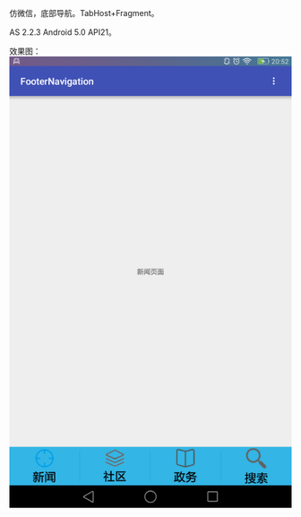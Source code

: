 仿微信，底部导航。TabHost+Fragment。

AS 2.2.3
Android 5.0 API21。


效果图：
![image]( https://github.com/ljheee/FooterNavigation/blob/master/ui1.png)